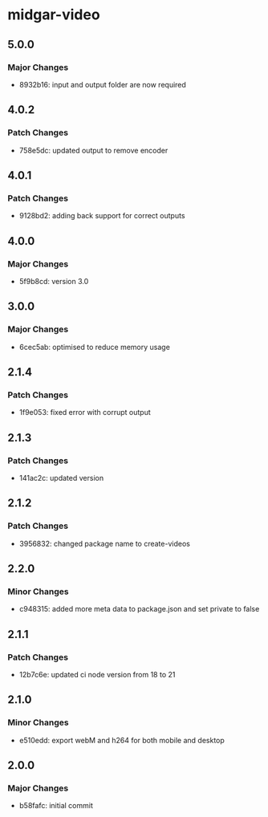 # midgar-video

## 5.0.0

### Major Changes

- 8932b16: input and output folder are now required

## 4.0.2

### Patch Changes

- 758e5dc: updated output to remove encoder

## 4.0.1

### Patch Changes

- 9128bd2: adding back support for correct outputs

## 4.0.0

### Major Changes

- 5f9b8cd: version 3.0

## 3.0.0

### Major Changes

- 6cec5ab: optimised to reduce memory usage

## 2.1.4

### Patch Changes

- 1f9e053: fixed error with corrupt output

## 2.1.3

### Patch Changes

- 141ac2c: updated version

## 2.1.2

### Patch Changes

- 3956832: changed package name to create-videos

## 2.2.0

### Minor Changes

- c948315: added more meta data to package.json and set private to false

## 2.1.1

### Patch Changes

- 12b7c6e: updated ci node version from 18 to 21

## 2.1.0

### Minor Changes

- e510edd: export webM and h264 for both mobile and desktop

## 2.0.0

### Major Changes

- b58fafc: initial commit
